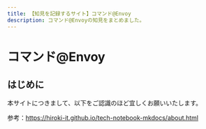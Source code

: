 ```yaml
---
title: 【知見を記録するサイト】コマンド@Envoy
description: コマンド@Envoyの知見をまとめました。
---
```


# コマンド@Envoy

## はじめに

本サイトにつきまして、以下をご認識のほど宜しくお願いいたします。

参考：https://hiroki-it.github.io/tech-notebook-mkdocs/about.html

<br>

